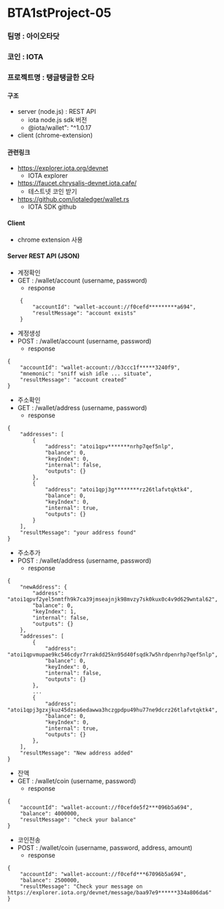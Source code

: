 # BTA1stProject-05

### 팀명 : 아이오타닷
### 코인 : IOTA
### 프로젝트명 : 탱글탱글한 오타

#### 구조
- server (node.js) : REST API
  - iota node.js sdk 버전
  - @iota/wallet": "^1.0.17
- client (chrome-extension)


#### 관련링크
- https://explorer.iota.org/devnet
  - IOTA explorer
- https://faucet.chrysalis-devnet.iota.cafe/
  - 테스트넷 코인 받기
- https://github.com/iotaledger/wallet.rs
  - IOTA SDK github

#### Client
- chrome extension 사용

#### Server REST API (JSON)
- 계정확인
- GET : /wallet/account (username, password)
  - response

```
    {
        "accountId": "wallet-account://f0cefd*********a694",
        "resultMessage": "account exists"
    }
```

- 계정생성
- POST : /wallet/account (username, password)
  - response
```
{
    "accountId": "wallet-account://b3ccc1f*****3240f9",
    "mnemonic": "sniff wish idle ... situate",
    "resultMessage": "account created"
}
```

- 주소확인
- GET : /wallet/address (username, password)
  - response
```
{
    "addresses": [
        {
            "address": "atoi1qpv*******nrhp7qef5nlp",
            "balance": 0,
            "keyIndex": 0,
            "internal": false,
            "outputs": {}
        },
        {
            "address": "atoi1qpj3g********rz26tlafvtqktk4",
            "balance": 0,
            "keyIndex": 0,
            "internal": true,
            "outputs": {}
        }
    ],
    "resultMessage": "your address found"
}
```

- 주소추가
- POST : /wallet/address (username, password)
  - response
```
{
    "newAddress": {
        "address": "atoi1qpvf2yel5nmtfh9k7ca39jmseajnjk98mvzy7sk0kux0c4v9d629wntal62",
        "balance": 0,
        "keyIndex": 1,
        "internal": false,
        "outputs": {}
    },
    "addresses": [
        {
            "address": "atoi1qpvmupae9kc546cdyr7rrakdd25kn95d40fsqdk7w5hrdpenrhp7qef5nlp",
            "balance": 0,
            "keyIndex": 0,
            "internal": false,
            "outputs": {}
        },
        ...
        {
            "address": "atoi1qpj3gzxjkuz45dzsa6edawwa3hczgpdpu49hu77ne9dcrz26tlafvtqktk4",
            "balance": 0,
            "keyIndex": 0,
            "internal": true,
            "outputs": {}
        },
    ],
    "resultMessage": "New address added"
}
```

- 잔액
- GET : /wallet/coin (username, password)
  - response
```
{
    "accountId": "wallet-account://f0cefde5f2***096b5a694",
    "balance": 4000000,
    "resultMessage": "check your balance"
}
```

- 코인전송
- POST : /wallet/coin (username, password, address, amount)
  - response
```
{
    "accountId": "wallet-account://f0cefd***67096b5a694",
    "balance": 2500000,
    "resultMessage": "Check your message on https://explorer.iota.org/devnet/message/baa97e9******334a806da6"
}
```